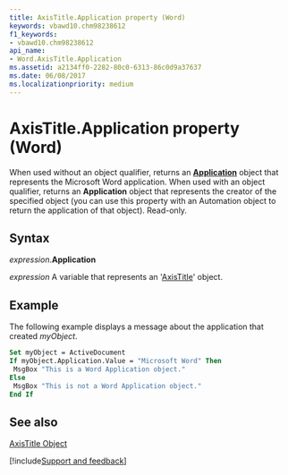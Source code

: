 ```yaml
---
title: AxisTitle.Application property (Word)
keywords: vbawd10.chm98238612
f1_keywords:
- vbawd10.chm98238612
api_name:
- Word.AxisTitle.Application
ms.assetid: a2134ff0-2282-80c0-6313-86c0d9a37637
ms.date: 06/08/2017
ms.localizationpriority: medium
---
```



# AxisTitle.Application property (Word)

When used without an object qualifier, returns an **[Application](Word.Application.md)** object that represents the Microsoft Word application. When used with an object qualifier, returns an **Application** object that represents the creator of the specified object (you can use this property with an Automation object to return the application of that object). Read-only.


## Syntax

_expression_.**Application**

_expression_ A variable that represents an '[AxisTitle](Word.Axis.AxisTitle.md)' object.


## Example

The following example displays a message about the application that created _myObject_.


```vb
Set myObject = ActiveDocument 
If myObject.Application.Value = "Microsoft Word" Then 
 MsgBox "This is a Word Application object." 
Else 
 MsgBox "This is not a Word Application object." 
End If
```


## See also


[AxisTitle Object](Word.AxisTitle.md)

[!include[Support and feedback](~/includes/feedback-boilerplate.md)]